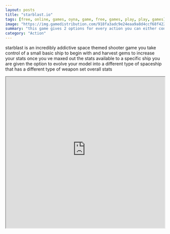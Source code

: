 ```yaml
---
layout: posts
title: "starblast.io"
tags: [free, online, games, oyna, game, free, games, play, play, games]
image: "https://img.gamedistribution.com/918fa3adc9e24eaa9a8d4ccf68f42259.jpg"
summary: "this game gives 2 options for every action you can either control your ship via arrow keys and fire using space bar or you can use your mouse when using your mouse you navigate by holding in right click and dragging around whilst shooting with left click i personally prefer this option as you have more definite control over your movements  free online games oyna game free games play play games"
category: "Action"
---
```


starblast is an incredibly addictive space themed shooter game you take control of a small basic ship to begin with and harvest gems to increase your stats once you ve maxed out the stats available to a specific ship you are given the option to evolve your model into a different type of spaceship that has a different type of weapon set overall stats

<iframe width="100%" height="480px;" src="https://html5.gamedistribution.com/918fa3adc9e24eaa9a8d4ccf68f42259/"></iframe>